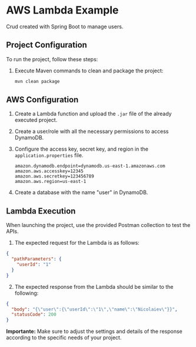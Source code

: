 # AWS Lambda Example

Crud created with Spring Boot to manage users.

## Project Configuration

To run the project, follow these steps:

1. Execute Maven commands to clean and package the project:

    ```bash
    mvn clean package
    ```

## AWS Configuration

1. Create a Lambda function and upload the `.jar` file of the already executed project.

2. Create a user/role with all the necessary permissions to access DynamoDB.

3. Configure the access key, secret key, and region in the `application.properties` file.

    ```properties
    amazon.dynamodb.endpoint=dynamodb.us-east-1.amazonaws.com
    amazon.aws.accesskey=12345
    amazon.aws.secretkey=123456789
    amazon.aws.region=us-east-1
    ```

4. Create a database with the name "user" in DynamoDB.

## Lambda Execution

When launching the project, use the provided Postman collection to test the APIs.

1. The expected request for the Lambda is as follows:

```json
{
  "pathParameters": {
    "userId": "1"
  }
}
```

2. The expected response from the Lambda should be similar to the following:

```json
{
  "body": "{\"user\":{\"userId\":\"1\",\"name\":\"Nicolaiev\"}}",
  "statusCode": 200
}
```

**Importante:** Make sure to adjust the settings and details of the response according to the specific needs of your project.
